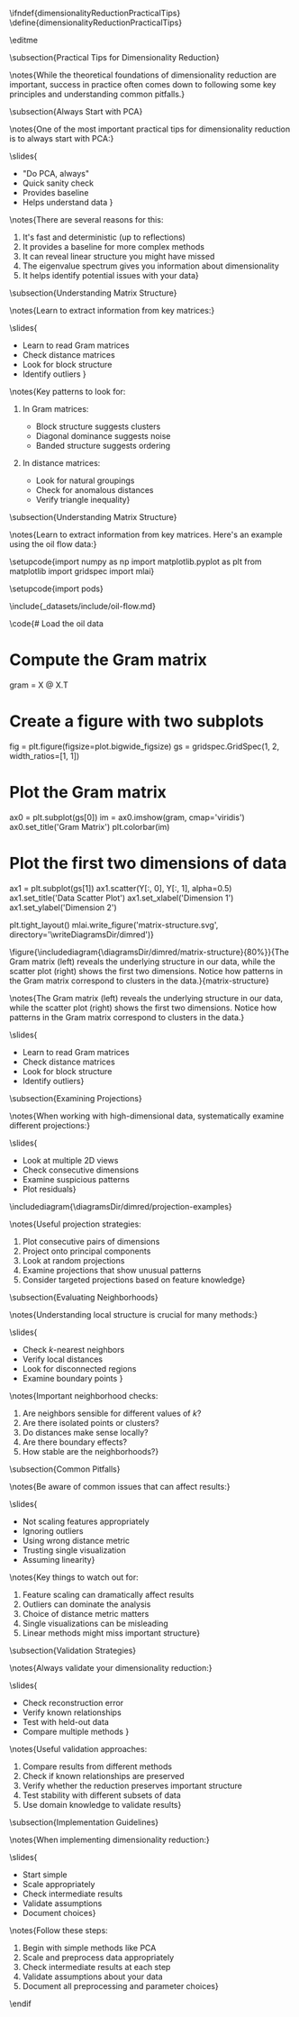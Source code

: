 \ifndef{dimensionalityReductionPracticalTips}
\define{dimensionalityReductionPracticalTips}

\editme

\subsection{Practical Tips for Dimensionality Reduction}

\notes{While the theoretical foundations of dimensionality reduction are important, success in practice often comes down to following some key principles and understanding common pitfalls.}

\subsection{Always Start with PCA}

\notes{One of the most important practical tips for dimensionality reduction is to always start with PCA:}

\slides{
* "Do PCA, always"
* Quick sanity check
* Provides baseline
* Helps understand data
}

\notes{There are several reasons for this:

1. It's fast and deterministic (up to reflections)
2. It provides a baseline for more complex methods
3. It can reveal linear structure you might have missed
4. The eigenvalue spectrum gives you information about dimensionality
5. It helps identify potential issues with your data}

\subsection{Understanding Matrix Structure}

\notes{Learn to extract information from key matrices:}

\slides{
* Learn to read Gram matrices
* Check distance matrices
* Look for block structure
* Identify outliers
}

\notes{Key patterns to look for:

1. In Gram matrices:
   * Block structure suggests clusters
   * Diagonal dominance suggests noise
   * Banded structure suggests ordering
     
2. In distance matrices:
   * Look for natural groupings
   * Check for anomalous distances
   * Verify triangle inequality}

\subsection{Understanding Matrix Structure}

\notes{Learn to extract information from key matrices. Here's an example using the oil flow data:}

\setupcode{import numpy as np
import matplotlib.pyplot as plt
from matplotlib import gridspec
import mlai}

\setupcode{import pods}

\include{_datasets/include/oil-flow.md}

\code{# Load the oil data
# Compute the Gram matrix
gram = X @ X.T

# Create a figure with two subplots
fig = plt.figure(figsize=plot.bigwide_figsize)
gs = gridspec.GridSpec(1, 2, width_ratios=[1, 1])

# Plot the Gram matrix
ax0 = plt.subplot(gs[0])
im = ax0.imshow(gram, cmap='viridis')
ax0.set_title('Gram Matrix')
plt.colorbar(im)

# Plot the first two dimensions of data
ax1 = plt.subplot(gs[1])
ax1.scatter(Y[:, 0], Y[:, 1], alpha=0.5)
ax1.set_title('Data Scatter Plot')
ax1.set_xlabel('Dimension 1')
ax1.set_ylabel('Dimension 2')

plt.tight_layout()
mlai.write_figure('matrix-structure.svg', directory='\writeDiagramsDir/dimred')}

\figure{\includediagram{\diagramsDir/dimred/matrix-structure}{80%}}{The Gram matrix (left) reveals the underlying structure in our data, while the scatter plot (right) shows the first two dimensions. Notice how patterns in the Gram matrix correspond to clusters in the data.}{matrix-structure}

\notes{The Gram matrix (left) reveals the underlying structure in our data, while the scatter plot (right) shows the first two dimensions. Notice how patterns in the Gram matrix correspond to clusters in the data.}

\slides{
* Learn to read Gram matrices
* Check distance matrices
* Look for block structure
* Identify outliers}

\subsection{Examining Projections}

\notes{When working with high-dimensional data, systematically examine different projections:}

\slides{
* Look at multiple 2D views
* Check consecutive dimensions
* Examine suspicious patterns
* Plot residuals}

\includediagram{\diagramsDir/dimred/projection-examples}

\notes{Useful projection strategies:

1. Plot consecutive pairs of dimensions
2. Project onto principal components
3. Look at random projections
4. Examine projections that show unusual patterns
5. Consider targeted projections based on feature knowledge}

\subsection{Evaluating Neighborhoods}

\notes{Understanding local structure is crucial for many methods:}

\slides{
* Check $k$-nearest neighbors
* Verify local distances
* Look for disconnected regions
* Examine boundary points
}

\notes{Important neighborhood checks:

1. Are neighbors sensible for different values of $k$?
2. Are there isolated points or clusters?
3. Do distances make sense locally?
4. Are there boundary effects?
5. How stable are the neighborhoods?}

\subsection{Common Pitfalls}

\notes{Be aware of common issues that can affect results:}

\slides{
* Not scaling features appropriately
* Ignoring outliers
* Using wrong distance metric
* Trusting single visualization
* Assuming linearity}

\notes{Key things to watch out for:

1. Feature scaling can dramatically affect results
2. Outliers can dominate the analysis
3. Choice of distance metric matters
4. Single visualizations can be misleading
5. Linear methods might miss important structure}

\subsection{Validation Strategies}

\notes{Always validate your dimensionality reduction:}

\slides{
* Check reconstruction error
* Verify known relationships
* Test with held-out data
* Compare multiple methods
}

\notes{Useful validation approaches:

1. Compare results from different methods
2. Check if known relationships are preserved
3. Verify whether the reduction preserves important structure
4. Test stability with different subsets of data
5. Use domain knowledge to validate results}

\subsection{Implementation Guidelines}

\notes{When implementing dimensionality reduction:}

\slides{
* Start simple
* Scale appropriately
* Check intermediate results
* Validate assumptions
* Document choices}

\notes{Follow these steps:

1. Begin with simple methods like PCA
2. Scale and preprocess data appropriately
3. Check intermediate results at each step
4. Validate assumptions about your data
5. Document all preprocessing and parameter choices}

\endif
